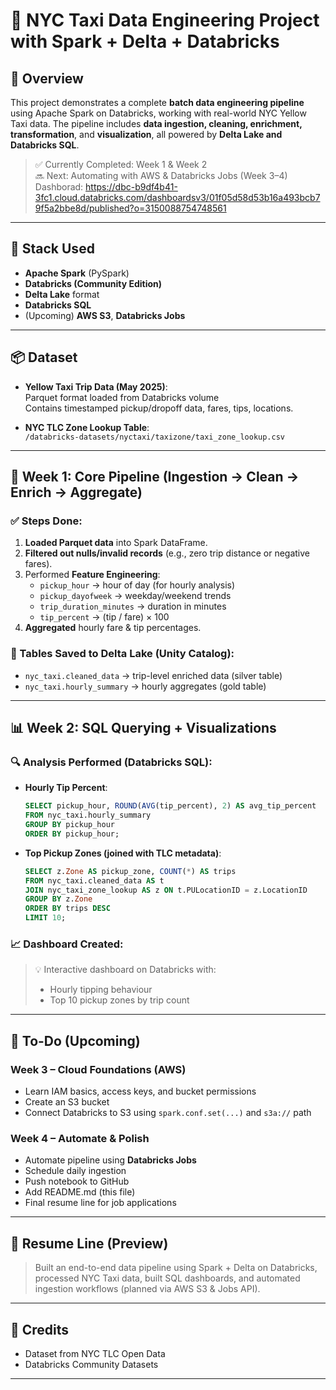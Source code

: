 # 🗽 NYC Taxi Data Engineering Project with Spark + Delta + Databricks

## 🚀 Overview

This project demonstrates a complete **batch data engineering pipeline** using Apache Spark on Databricks, working with real-world NYC Yellow Taxi data. The pipeline includes **data ingestion, cleaning, enrichment, transformation**, and **visualization**, all powered by **Delta Lake and Databricks SQL**.

> ✅ Currently Completed: Week 1 & Week 2  
> 🔜 Next: Automating with AWS & Databricks Jobs (Week 3–4)
> Dashborad: https://dbc-b9df4b41-3fc1.cloud.databricks.com/dashboardsv3/01f05d58d53b16a493bcb79f5a2bbe8d/published?o=3150088754748561
---

## 🧱 Stack Used

- **Apache Spark** (PySpark)
- **Databricks (Community Edition)**
- **Delta Lake** format
- **Databricks SQL**
- (Upcoming) **AWS S3**, **Databricks Jobs**

---

## 📦 Dataset

- **Yellow Taxi Trip Data (May 2025)**:  
  Parquet format loaded from Databricks volume  
  Contains timestamped pickup/dropoff data, fares, tips, locations.

- **NYC TLC Zone Lookup Table**:  
  `/databricks-datasets/nyctaxi/taxizone/taxi_zone_lookup.csv`

---

## 🧪 Week 1: Core Pipeline (Ingestion → Clean → Enrich → Aggregate)

### ✅ Steps Done:
1. **Loaded Parquet data** into Spark DataFrame.
2. **Filtered out nulls/invalid records** (e.g., zero trip distance or negative fares).
3. Performed **Feature Engineering**:
   - `pickup_hour` → hour of day (for hourly analysis)
   - `pickup_dayofweek` → weekday/weekend trends
   - `trip_duration_minutes` → duration in minutes
   - `tip_percent` → (tip / fare) × 100
4. **Aggregated** hourly fare & tip percentages.

### 💾 Tables Saved to Delta Lake (Unity Catalog):
- `nyc_taxi.cleaned_data` → trip-level enriched data (silver table)
- `nyc_taxi.hourly_summary` → hourly aggregates (gold table)

---

## 📊 Week 2: SQL Querying + Visualizations

### 🔍 Analysis Performed (Databricks SQL):
- **Hourly Tip Percent**:
  ```sql
  SELECT pickup_hour, ROUND(AVG(tip_percent), 2) AS avg_tip_percent
  FROM nyc_taxi.hourly_summary
  GROUP BY pickup_hour
  ORDER BY pickup_hour;
  ```

- **Top Pickup Zones (joined with TLC metadata)**:
  ```sql
  SELECT z.Zone AS pickup_zone, COUNT(*) AS trips
  FROM nyc_taxi.cleaned_data AS t
  JOIN nyc_taxi_zone_lookup AS z ON t.PULocationID = z.LocationID
  GROUP BY z.Zone
  ORDER BY trips DESC
  LIMIT 10;
  ```

### 📈 Dashboard Created:
> 💡 Interactive dashboard on Databricks with:
> - Hourly tipping behaviour
> - Top 10 pickup zones by trip count

---

## 📌 To-Do (Upcoming)

### Week 3 – Cloud Foundations (AWS)
- Learn IAM basics, access keys, and bucket permissions
- Create an S3 bucket
- Connect Databricks to S3 using `spark.conf.set(...)` and `s3a://` path

### Week 4 – Automate & Polish
- Automate pipeline using **Databricks Jobs**
- Schedule daily ingestion
- Push notebook to GitHub
- Add README.md (this file)
- Final resume line for job applications

---

## 💼 Resume Line (Preview)

> Built an end-to-end data pipeline using Spark + Delta on Databricks, processed NYC Taxi data, built SQL dashboards, and automated ingestion workflows (planned via AWS S3 & Jobs API).

---

## 🙌 Credits

- Dataset from NYC TLC Open Data  
- Databricks Community Datasets

---